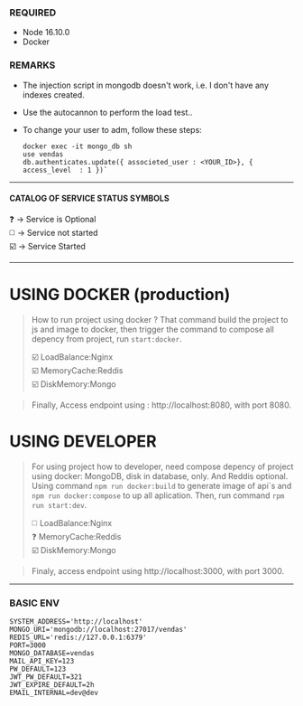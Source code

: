 
### REQUIRED
- Node 16.10.0
- Docker

### REMARKS
- The injection script in mongodb doesn't work, i.e. I don't have any indexes created.
- Use the autocannon to perform the load test..
- To change your user to adm, follow these steps:

    ```
    docker exec -it mongo_db sh
    use vendas
    db.authenticates.update({ associeted_user : <YOUR_ID>}, { access_level  : 1 })`
    ```

---

#### CATALOG OF SERVICE STATUS SYMBOLS
❓ -> Service is Optional <br>
◻️ -> Service not started <br>
☑️ -> Service Started <br>

---
# USING DOCKER (production)
> How to run project using docker ? 
> That command build the project to js and image to docker, then trigger the command to compose all depency from project, run ```start:docker```.
>
> ☑️ LoadBalance:Nginx <br> 
> ☑️ MemoryCache:Reddis <br>
> ☑️ DiskMemory:Mongo <br>
>  

> Finally, Access endpoint using : http://localhost:8080, with port 8080.


# USING DEVELOPER
 > For using project how to developer, need compose depency of project using docker: MongoDB, disk in database, only. And Reddis optional. Using command ```npm run docker:build``` to generate image of api`s and  ```npm run docker:compose``` to up all aplication.
 > Then, run command ```rpm run start:dev```.
> 
> ◻️ LoadBalance:Nginx <br> 
> ❓ MemoryCache:Reddis <br> 
> ☑️ DiskMemory:Mongo <br>

 > Finaly, access endpoint using http://localhost:3000, with port 3000.

---

### BASIC ENV
```
SYSTEM_ADDRESS='http://localhost'
MONGO_URI='mongodb://localhost:27017/vendas'
REDIS_URL='redis://127.0.0.1:6379'
PORT=3000
MONGO_DATABASE=vendas
MAIL_API_KEY=123
PW_DEFAULT=123
JWT_PW_DEFAULT=321
JWT_EXPIRE_DEFAULT=2h
EMAIL_INTERNAL=dev@dev
```

